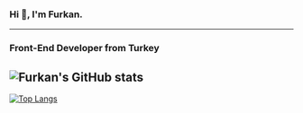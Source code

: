 ### Hi 👋, I'm Furkan.
--------------------------------
### Front-End Developer from Turkey

![Furkan's GitHub stats](https://github-readme-stats.vercel.app/api?username=furkankadirr&show_icons=true&theme=vue-dark&hide_rank=false)     
-------------

[![Top Langs](https://github-readme-stats.vercel.app/api/top-langs/?username=furkankadirr&layout=compact)](https://github.com/furkankadirr/github-readme-stats)

<!--
**furkankadirr/furkankadirr** is a ✨ _special_ ✨ repository because its `README.md` (this file) appears on your GitHub profile.

Here are some ideas to get you started:

- 🔭 I’m currently working on ...
- 🌱 I’m currently learning ...
- 👯 I’m looking to collaborate on ...
- 🤔 I’m looking for help with ...
- 💬 Ask me about ...
- 📫 How to reach me: ...
- 😄 Pronouns: ...
- ⚡ Fun fact: ...
-->
